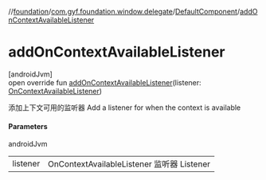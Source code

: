 //[foundation](../../../index.md)/[com.gyf.foundation.window.delegate](../index.md)/[DefaultComponent](index.md)/[addOnContextAvailableListener](add-on-context-available-listener.md)

# addOnContextAvailableListener

[androidJvm]\
open override fun [addOnContextAvailableListener](add-on-context-available-listener.md)(listener: [OnContextAvailableListener](https://developer.android.com/reference/kotlin/androidx/activity/contextaware/OnContextAvailableListener.html))

添加上下文可用的监听器 Add a listener for when the context is available

#### Parameters

androidJvm

| | |
|---|---|
| listener | OnContextAvailableListener 监听器     Listener |